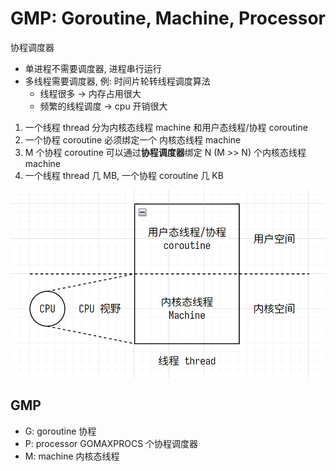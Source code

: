 # GMP: Goroutine, Machine, Processor

协程调度器

- 单进程不需要调度器, 进程串行运行
- 多线程需要调度器, 例: 时间片轮转线程调度算法
  - 线程很多 -> 内存占用很大
  - 频繁的线程调度 -> cpu 开销很大

1. 一个线程 thread 分为内核态线程 machine 和用户态线程/协程 coroutine
2. 一个协程 coroutine 必须绑定一个 内核态线程 machine
3. M 个协程 coroutine 可以通过**协程调度器**绑定 N (M >> N) 个内核态线程 machine
4. 一个线程 thread 几 MB, 一个协程 coroutine 几 KB

![coroutine](assets/coroutine.png)

## GMP

- G: goroutine 协程
- P: processor GOMAXPROCS 个协程调度器
- M: machine 内核态线程
